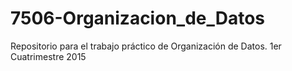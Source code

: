 # 7506-Organizacion_de_Datos
Repositorio para el trabajo práctico de Organización de Datos. 1er Cuatrimestre 2015

